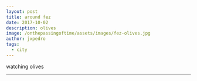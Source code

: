```yaml
---
layout: post
title: around fez
date: 2017-10-02
description: olives
image: /onthepassingoftime/assets/images/fez-olives.jpg
author: jxpedro
tags: 
  - city
---
```

<p >watching olives</p>

<p></p>

<hr/>